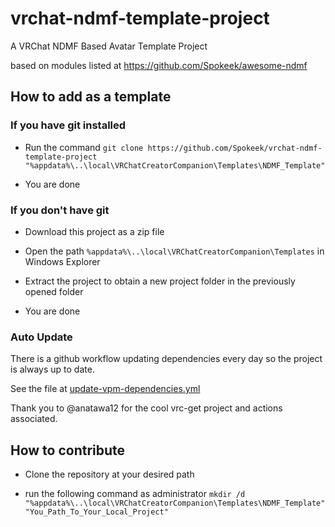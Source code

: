 # vrchat-ndmf-template-project

A VRChat NDMF Based Avatar Template Project

based on modules listed at <https://github.com/Spokeek/awesome-ndmf>

## How to add as a template

### If you have git installed

- Run the command `git clone https://github.com/Spokeek/vrchat-ndmf-template-project "%appdata%\..\local\VRChatCreatorCompanion\Templates\NDMF_Template"`

- You are done

### If you don't have git

- Download this project as a zip file

- Open the path `%appdata%\..\local\VRChatCreatorCompanion\Templates` in Windows Explorer

- Extract the project to obtain a new project folder in the previously opened folder

- You are done

### Auto Update

There is a github workflow updating dependencies every day so the project is always up to date.

See the file at [update-vpm-dependencies.yml](.github/workflows/update-vpm-dependencies.yml)

Thank you to @anatawa12 for the cool vrc-get project and actions associated.

## How to contribute

- Clone the repository at your desired path

- run the following command as administrator `mkdir /d "%appdata%\..\local\VRChatCreatorCompanion\Templates\NDMF_Template" "You_Path_To_Your_Local_Project"`
